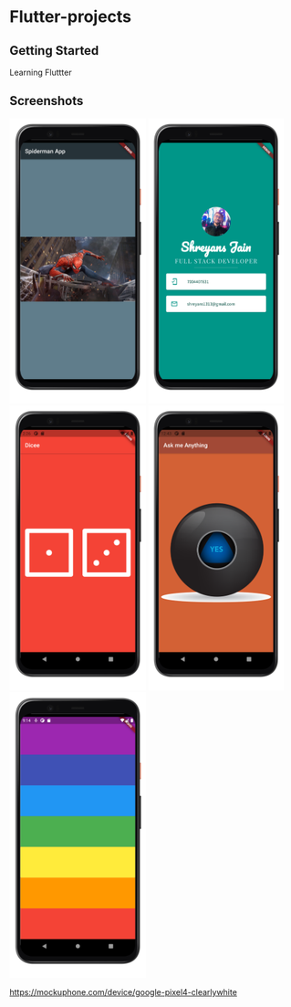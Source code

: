 # Flutter-projects

## Getting Started

Learning Fluttter

## Screenshots

<img src="./i_am_rich/screenshots/Screenshot_i_am_rich.png" height="500em" /> <img src="./mi_card_flutter/screenshots/Screenshot_mi_card.png" height="500em" />
<img src="./dicee-flutter/screenshots/Screenshot_dicee.png" height="500em" />
<img src="./magic-8-ball-flutter/screenshots/Screenshot_ball.png" height="500em" />
<img src="./xylophone_flutter/screenshots/Screenshot_xylophone.png" height="500em" />

https://mockuphone.com/device/google-pixel4-clearlywhite
